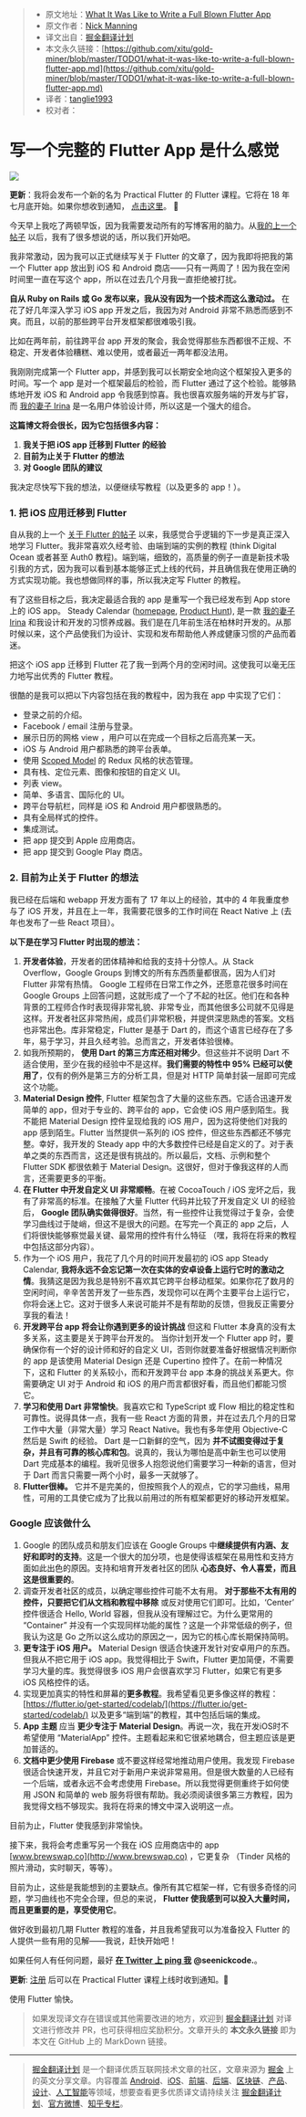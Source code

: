 > * 原文地址：[What It Was Like to Write a Full Blown Flutter App](https://hackernoon.com/what-it-was-like-to-write-a-full-blown-flutter-app-330d8202825b)
> * 原文作者：[Nick Manning](https://hackernoon.com/@seenickcode?source=post_header_lockup)
> * 译文出自：[掘金翻译计划](https://github.com/xitu/gold-miner)
> * 本文永久链接：[https://github.com/xitu/gold-miner/blob/master/TODO1/what-it-was-like-to-write-a-full-blown-flutter-app.md](https://github.com/xitu/gold-miner/blob/master/TODO1/what-it-was-like-to-write-a-full-blown-flutter-app.md)
> * 译者：[tanglie1993](https://github.com/tanglie1993)
> * 校对者：

# 写一个完整的 Flutter App 是什么感觉

![](https://cdn-images-1.medium.com/max/800/1*SZK7j8dPQuaecmaeJoWxwA.jpeg)

**更新**：我将会发布一个新的名为 Practical Flutter 的 Flutter 课程。它将在 18 年七月底开始。如果你想收到通知， [点击这里](https://mailchi.mp/5a27b9f78aee/practical-flutter)。 🚀

今天早上我吃了两顿早饭，因为我需要发动所有的写博客用的脑力。从[我的上一个帖子](https://codeburst.io/why-flutter-will-take-off-in-2018-bbd75f8741b0) 以后，我有了很多想说的话，所以我们开始吧。

我非常激动，因为我可以正式继续写关于 Flutter 的文章了，因为我即将把我的第一个 Flutter app 放出到 iOS 和 Android 商店——只有一两周了！因为我在空闲时间里一直在写这个 app，所以在过去几个月我一直拒绝被打扰。

**自从 Ruby on Rails 或 Go 发布以来，我从没有因为一个技术而这么激动过。** 在花了好几年深入学习 iOS app 开发之后，我因为对 Android 非常不熟悉而感到不爽。而且，以前的那些跨平台开发框架都很难吸引我。

比如在两年前，前往跨平台 app 开发的聚会，我会觉得那些东西都很不正规、不稳定、开发者体验糟糕、难以使用，或者最近一两年都没法用。

我刚刚完成第一个 Flutter app，并感到我可以长期安全地向这个框架投入更多的时间。写一个 app 是对一个框架最后的检验，而 Flutter 通过了这个检验。能够熟练地开发 iOS 和 Android app 令我感到惊喜。我也很喜欢服务端的开发与扩容，而 [我的妻子 Irina](https://www.behance.net/irinamanning) 是一名用户体验设计师，所以这是一个强大的组合。

**这篇博文将会很长，因为它包括很多内容：**

1.  **我关于把 iOS app 迁移到 Flutter 的经验**
2.  **目前为止关于 Flutter 的想法**
3.  **对 Google 团队的建议**

我决定尽快写下我的想法，以便继续写教程（以及更多的 app！）。

### 1. 把 iOS 应用迁移到 Flutter

自从我的上一个 [关于 Flutter 的帖子](https://codeburst.io/why-flutter-will-take-off-in-2018-bbd75f8741b0) 以来，我感觉合乎逻辑的下一步是真正深入地学习 Flutter。我非常喜欢久经考验、由端到端的实例的教程 (think Digital Ocean 或者甚至 Auth0 教程)。端到端，细致的，高质量的例子一直是新技术吸引我的方式，因为我可以看到基本能够正式上线的代码，并且确信我在使用正确的方式实现功能。我也想做同样的事，所以我决定写 Flutter 的教程。

有了这些目标之后，我决定最适合我的 app 是重写一个我已经发布到 App store 上的 iOS app。 Steady Calendar ([homepage](https://www.steadycalendar.com), [Product Hunt](https://www.producthunt.com/posts/steady-calendar)), 是一款 [我的妻子 Irina](https://www.behance.net/irinamanning) 和我设计和开发的习惯养成器。我们是在几年前生活在柏林时开发的。从那时候以来，这个产品使我们为设计、实现和发布帮助他人养成健康习惯的产品而着迷。

把这个 iOS app 迁移到 Flutter 花了我一到两个月的空闲时间。这使我可以毫无压力地写出优秀的 Flutter 教程。

很酷的是我可以把以下内容包括在我的教程中，因为我在 app 中实现了它们：
      
*   登录之前的介绍。
*   Facebook / email 注册与登录。
*   展示日历的网格 view ，用户可以在完成一个目标之后高亮某一天。
*   iOS 与 Android 用户都熟悉的跨平台表单。
*   使用 [Scoped Model](https://pub.dartlang.org/packages/scoped_model) 的 Redux 风格的状态管理。
*   具有栈、定位元素、图像和按钮的自定义 UI。
*   列表 view。
*   简单、多语言、国际化的 UI。
*   跨平台导航栏，同样是 iOS 和 Android 用户都很熟悉的。
*   具有全局样式的控件。
*   集成测试。
*   把 app 提交到 Apple 应用商店。
*   把 app 提交到 Google Play 商店。

### 2. 目前为止关于 Flutter 的想法

我已经在后端和 webapp 开发方面有了 17 年以上的经验，其中的 4 年我重度参与了 iOS 开发，并且在上一年，我需要花很多的工作时间在 React Native 上 (去年也发布了一些 React 项目）。

**以下是在学习 Flutter 时出现的想法：**

1.  **开发者体验**，开发者的团体精神和给我的支持十分惊人。从 Stack Overflow，Google Groups 到博文的所有东西质量都很高，因为人们对 Flutter 非常有热情。 Google 工程师在日常工作之外，还愿意花很多时间在 Google Groups 上回答问题，这就形成了一个了不起的社区。他们在和各种背景的工程师合作时表现得非常礼貌、非常专业，而其他很多公司就不见得是这样。开发者社区非常热闹，成员们非常积极，并提供深思熟虑的答案。文档也非常出色。库非常稳定，Flutter 是基于 Dart 的，而这个语言已经存在了多年，易于学习，并且久经考验。总而言之，开发者体验很棒。
2.  如我所预期的， **使用 Dart 的第三方库还相对稀少**。但这些并不说明 Dart 不适合使用，至少在我的经验中不是这样。**我们需要的特性中 95% 已经可以使用了**，仅有的例外是第三方的分析工具，但是对 HTTP 简单封装一层即可完成这个功能。
3.  **Material Design 控件**, Flutter 框架包含了大量的这些东西。它适合迅速开发简单的 app，但对于专业的、跨平台的 app，它会使 iOS 用户感到陌生。我不能把 Material Design 控件呈现给我的 iOS 用户，因为这将使他们对我的 app 感到陌生。Flutter 当然提供一系列的 iOS 控件，但这些东西都还不够完整。幸好，我开发的 Steady app 中的大多数控件已经是自定义的了。对于表单之类的东西而言，这还是很有挑战的。所以最后，文档、示例和整个 Flutter SDK 都很依赖于 Material Design。这很好，但对于像我这样的人而言，还需要更多的平衡。
4.  **在 Flutter 中开发自定义 UI 非常顺畅**。在被 CocoaTouch / iOS 宠坏之后，我有了非常高的标准。在接触了大量 Flutter 代码并比较了开发自定义 UI 的经验后， **Google 团队确实做得很好**。当然，有一些控件让我觉得过于复杂，会使学习曲线过于陡峭，但这不是很大的问题。在写完一个真正的 app 之后，人们将很快能够察觉最关键、最常用的控件有什么特征 （嘿，我将在将来的教程中包括这部分内容）。
5.  作为一个 iOS 用户，我花了几个月的时间开发最初的 iOS app Steady Calendar, **我将永远不会忘记第一次在实体的安卓设备上运行它时的激动之情**。我猜这是因为我总是特别不喜欢其它跨平台移动框架。如果你花了数月的空闲时间，辛辛苦苦开发了一些东西，发现你可以在两个主要平台上运行它，你将会迷上它。这对于很多人来说可能并不是有帮助的反馈，但我反正需要分享我的看法！
6.  **开发跨平台 app 将会让你遇到更多的设计挑战** 但这和 Flutter 本身真的没有太多关系，这主要是关于跨平台开发的。 当你计划开发一个 Flutter app 时，要确保你有一个好的设计师和好的自定义 UI，否则你就要准备好根据情况判断你的 app 是该使用 Material Design 还是 Cupertino 控件了。在前一种情况下，这和 Flutter 的关系较小，而和开发跨平台 app 本身的挑战关系更大。你需要确定 UI 对于 Android 和 iOS 的用户而言都很好看，而且他们都能习惯它。
7.  **学习和使用 Dart 非常愉快**。我喜欢它和 TypeScript 或 Flow 相比的稳定性和可靠性。说得具体一点，我有一些 React 方面的背景，并在过去几个月的日常工作中大量（非常大量）学习 React Native。我也有多年使用 Objective-C 然后是 Swift 的经验。 Dart 是一口新鲜的空气，因为 **并不试图变得过于复杂，并且有可靠的核心库和包**。说真的，我认为哪怕是高中新生也可以使用 Dart 完成基本的编程。我听见很多人抱怨说他们需要学习一种新的语言，但对于 Dart 而言只需要一两个小时，最多一天就够了。
8.  **Flutter很棒。** 它并不是完美的，但按照我个人的观点，它的学习曲线，易用性，可用的工具使它成为了比我以前用过的所有框架都更好的移动开发框架。

### Google 应该做什么

1.   Google 的团队成员和朋友们应该在 Google Groups 中**继续提供有内涵、友好和即时的支持**。这是一个很大的加分项，也是使得该框架在易用性和支持方面如此出色的原因。支持和培育开发者社区的团队 **心态良好、令人喜爱，而且这是很重要的**。
2. 调查开发者社区的成员，以确定哪些控件可能不太有用。 **对于那些不太有用的控件，只要把它们从文档和教程中移除** 或反对使用它们即可。比如，‘Center’ 控件很适合 Hello, World 容器，但我从没有理解过它。为什么更常用的 “Container” 并没有一个实现同样功能的属性？这是一个非常低级的例子，但我认为这是 Go 之所以这么成功的原因之一，因为它的核心库长期保持简明。
3.  **更专注于 iOS 用户。** Material Design 很适合快速开发针对安卓用户的东西。但我从不把它用于 iOS app。我觉得相比于 Swift，Flutter 更加简便，不需要学习大量的库。我觉得很多 iOS 用户会很喜欢学习 Flutter，如果它有更多 iOS 风格控件的话。
4.  实现更加真实的特性和屏幕的**更多教程**。我希望看见更多像这样的教程：[https://flutter.io/get-started/codelab/](https://flutter.io/get-started/codelab/) 以及更多“端到端”的教程，其中包括后端的集成。
5.  **App 主题** 应当 **更少专注于 Material Design**。再说一次，我在开发iOS时不希望使用 “MaterialApp” 控件。主题看起来和它很紧地耦合，但主题应该是更加普适的。
6.  **文档中更少使用 Firebase** 或不要这样经常地推动用户使用。我发现 Firebase 很适合快速开发，并且它对于新用户来说非常易用。但是很大数量的人已经有一个后端，或者永远不会考虑使用 Firebase。所以我觉得更侧重终于如何使用 JSON 和简单的 web 服务将很有帮助。我必须阅读很多第三方教程，因为我觉得文档不够现实。我将在将来的博文中深入说明这一点。

目前为止，Flutter 使我感到非常愉快。

接下来，我将会考虑重写另一个我在 iOS 应用商店中的 app [www.brewswap.co](http://www.brewswap.co) ，它更复杂 （Tinder 风格的照片滑动，实时聊天，等等）。

目前为止，这些是我能想到的主要缺点。像所有其它框架一样，它有很多奇怪的问题，学习曲线也不完全合理，但总的来说， **Flutter 使我感到可以投入大量时间，而且更重要的是，享受使用它**。

做好收到最初几期 Flutter 教程的准备，并且我希望我可以为准备投入 Flutter 的人提供一些有用的见解——我说，赶快开始吧！

如果任何人有任何问题，最好 [**在 Twitter 上 ping 我**](https://twitter.com/seenickcode) **@seenickcode.**。

**更新**: [注册](https://mailchi.mp/5a27b9f78aee/practical-flutter) 后可以在 Practical Flutter 课程上线时收到通知。🚀

使用 Flutter 愉快。

> 如果发现译文存在错误或其他需要改进的地方，欢迎到 [掘金翻译计划](https://github.com/xitu/gold-miner) 对译文进行修改并 PR，也可获得相应奖励积分。文章开头的 **本文永久链接** 即为本文在 GitHub 上的 MarkDown 链接。


---

> [掘金翻译计划](https://github.com/xitu/gold-miner) 是一个翻译优质互联网技术文章的社区，文章来源为 [掘金](https://juejin.im) 上的英文分享文章。内容覆盖 [Android](https://github.com/xitu/gold-miner#android)、[iOS](https://github.com/xitu/gold-miner#ios)、[前端](https://github.com/xitu/gold-miner#前端)、[后端](https://github.com/xitu/gold-miner#后端)、[区块链](https://github.com/xitu/gold-miner#区块链)、[产品](https://github.com/xitu/gold-miner#产品)、[设计](https://github.com/xitu/gold-miner#设计)、[人工智能](https://github.com/xitu/gold-miner#人工智能)等领域，想要查看更多优质译文请持续关注 [掘金翻译计划](https://github.com/xitu/gold-miner)、[官方微博](http://weibo.com/juejinfanyi)、[知乎专栏](https://zhuanlan.zhihu.com/juejinfanyi)。
